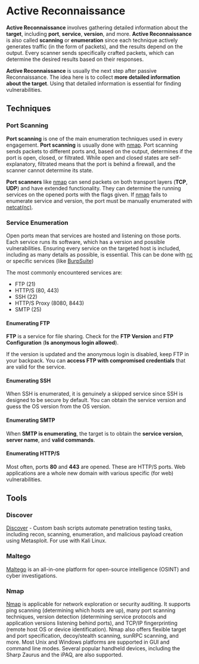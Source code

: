 # Active Reconnaissance

**Active Reconnaissance** involves gathering detailed information about the **target**, including **port**, **service**, **version**, and more. **Active Reconnaissance** is also called **scanning** or **enumeration** since each technique actively generates traffic (in the form of packets), and the results depend on the output. Every scanner sends specifically crafted packets, which can determine the desired results based on their responses. 

**Active Reconnaissance** is usually the next step after passive Reconnaissance. The idea here is to collect **more detailed information about the target**. Using that detailed information is essential for finding vulnerabilities.

## Techniques

### Port Scanning

**Port scanning** is one of the main enumeration techniques used in every engagement. **Port scanning** is usually done with [nmap](https://www.kali.org/tools/nmap/). Port scanning sends packets to different ports and, based on the output, determines if the port is open, closed, or filtrated. While open and closed states are self-explanatory, filtrated means that the port is behind a firewall, and the scanner cannot determine its state.

**Port scanners** like [nmap](https://www.kali.org/tools/nmap/) can send packets on both transport layers (**TCP**, **UDP**) and have extended functionality. They can determine the running services on the opened ports with the flags given. If [nmap](https://www.kali.org/tools/nmap/) fails to enumerate service and version, the port must be manually enumerated with [netcat(nc)](https://www.kali.org/tools/netcat/). 


### Service Enumeration

Open ports mean that services are hosted and listening on those ports. Each service runs its software, which has a version and possible vulnerabilities. Ensuring every service on the targeted host is included, including as many details as possible, is essential. This can be done with [nc]((https://www.kali.org/tools/netcat/)) or specific services (like [BurpSuite](https://www.kali.org/tools/burpsuite/))

The most commonly encountered services are:

- FTP (21)
- HTTP/S (80, 443)
- SSH (22)
- HTTP/S Proxy (8080, 8443)
- SMTP (25)

#### Enumerating FTP

**FTP** is a service for file sharing. Check for the **FTP Version** and **FTP Configuration** (**Is anonymous login allowed**).

If the version is updated and the anonymous login is disabled, keep FTP in your backpack. You can **access FTP with compromised credentials** that are valid for the service.

#### Enumerating SSH

When SSH is enumerated, it is genuinely a skipped service since SSH is designed to be secure by default. You can obtain the service version and guess the OS version from the OS version.

#### Enumerating SMTP

When **SMTP is enumerating**, the target is to obtain the **service version**, **server name**, and **valid commands**.

#### Enumerating HTTP/S

Most often, ports **80** and **443** are opened. These are HTTP/S ports. Web applications are a whole new domain with various specific (for web) vulnerabilities.


## Tools

### Discover

[Discover](https://github.com/leebaird/discover) - Custom bash scripts automate penetration testing tasks, including recon, scanning, enumeration, and malicious payload creation using Metasploit. For use with Kali Linux.

### Maltego

[Maltego](https://www.maltego.com/) is an all-in-one platform for open-source intelligence (OSINT) and cyber investigations.

### Nmap

[Nmap](https://www.kali.org/tools/nmap/) is applicable for network exploration or security auditing. It supports ping scanning (determining which hosts are up), many port scanning techniques, version detection (determining service protocols and application versions listening behind ports), and TCP/IP fingerprinting (remote host OS or device identification). Nmap also offers flexible target and port specification, decoy/stealth scanning, sunRPC scanning, and more. Most Unix and Windows platforms are supported in GUI and command line modes. Several popular handheld devices, including the Sharp Zaurus and the iPAQ, are also supported.
